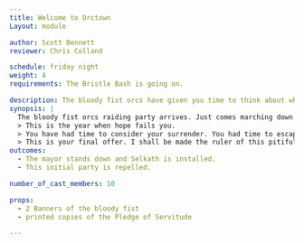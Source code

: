 ```yaml
---
title: Welcome to Orctown
Layout: module

author: Scott Bennett 
reviewer: Chris Colland

schedule: friday night
weight: 4
requirements: The Bristle Bash is going on.

description: The bloody fist orcs have given you time to think about what you have done and now they are going to smash your face in. 
synopsis: | 
  The bloody fist orcs raiding party arrives. Just comes marching down the road. There's a big road that leads down into the tavern where right over a big hill. There's a huge flood light out in the yard and they will just see 10 orcs walking out of the darkness. They are chanting BLOOD BLOOD BLOOD. They give Lil Bristle the Mayor his orders. Stand Down as mayor and give the position to Selkath or die. 
  > This is the year when hope fails you.
  > You have had time to consider your surrender. You had time to escape from our wrath. 
  > This is your final offer. I shall be made the ruler of this pitiful place or we will wipe it off the map. 
outcomes: 
  - The mayor stands down and Selkath is installed.
  - This initial party is repelled. 

number_of_cast_members: 10

props:
  - 2 Banners of the bloody fist
  - printed copies of the Pledge of Servitude

---
```


